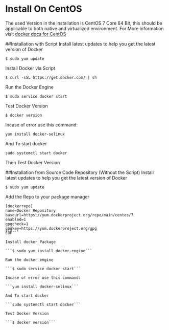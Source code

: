 # Install On CentOS

The used Version in the installation is CentOS 7 Core 64 Bit, this should be applicable to both native and virtualized environment.
For More information visit [docker docs for CentOS](https://docs.docker.com/installation/centos/) 

##Installation with Script
Install latest updates to help you get the latest version of Docker

```$ sudo yum update```

Install Docker via Script

```$ curl -sSL https://get.docker.com/ | sh```

Run the Docker Engine

```$ sudo service docker start```

Test Docker Version

```$ docker version```

Incase of error use this command:

```yum install docker-selinux```

And To start docker

```sudo systemctl start docker```

Then Test Docker Version

##Installation from Source Code Repository (Without the Script)
Install latest updates to help you get the latest version of Docker

```$ sudo yum update```

Add the Repo to your package manager

```$ cat >/etc/yum.repos.d/docker.repo <<-EOF
[dockerrepo]
name=Docker Repository
baseurl=https://yum.dockerproject.org/repo/main/centos/7
enabled=1
gpgcheck=1
gpgkey=https://yum.dockerproject.org/gpg
EOF```

Install docker Package

```$ sudo yum install docker-engine```

Run the docker engine

```$ sudo service docker start```

Incase of error use this command:

```yum install docker-selinux```

And To start docker

```sudo systemctl start docker```

Test Docker Version

```$ docker version```